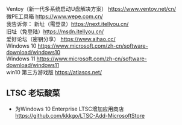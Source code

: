 Ventoy（新一代多系统启动U盘解决方案） https://www.ventoy.net/cn/  
微PE工具箱 https://www.wepe.com.cn/   
我告诉你：
    新址（需登录）https://next.itellyou.cn/   
    旧址（免登陆）https://msdn.itellyou.cn/  
爱好论坛（密钥分享） https://www.aihao.cc/  
Windows 10 https://www.microsoft.com/zh-cn/software-download/windows10  
Windows 11 https://www.microsoft.com/zh-cn/software-download/windows11  
win10 第三方游戏版 https://atlasos.net/  
## LTSC 老坛酸菜
- 为Windows 10 Enterprise LTSC增加应用商店 https://github.com/kkkgo/LTSC-Add-MicrosoftStore  
